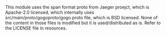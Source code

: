 This module uses the span format proto from Jaeger proejct, which is Apache-2.0 licensed,
which internally uses src/main/proto/gogoproto/gogo.proto file, which is BSD licensed.
None of the content in those files is modified but it is used/distributed
as is. Refer to the LICENSE file in resources.
